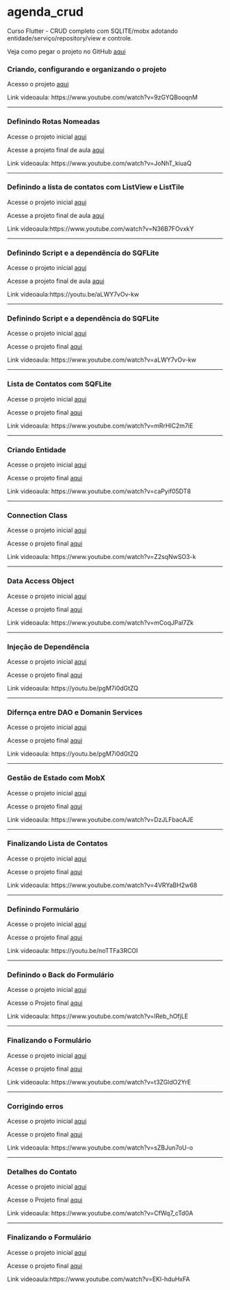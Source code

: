 # agenda_crud
Curso Flutter - CRUD completo com SQLITE/mobx adotando entidade/serviço/repository/view e controle. 


<p>Veja como pegar o projeto no GitHub <a href='https://www.youtube.com/watch?v=fOls6oc9ihU'>aqui</a> </p> 

<h3>Criando, configurando e organizando o projeto</h3> 
<p>Acesso o projeto <a href='https://github.com/heliokamakawa/agenda_crud/tree/1af4a592dedb2c5383e167941fbe9ce0421aa396'>aqui</a> </p> 
<p>Link videoaula: https://www.youtube.com/watch?v=9zGYQBooqnM</p>
<hr/>

<h3>Definindo Rotas Nomeadas</h3> 
<p>Acesse o projeto inicial <a href='https://github.com/heliokamakawa/agenda_crud/tree/1af4a592dedb2c5383e167941fbe9ce0421aa396'>aqui</a> </p> 
<p>Acesse a projeto final de aula <a href='https://github.com/heliokamakawa/agenda_crud/tree/b8b7cf0837f0b3d8b131714aa8c8c21c6cff7d80'>aqui</a> </p> 
<p>Link videoaula: https://www.youtube.com/watch?v=JoNhT_kiuaQ</p>
<hr/>

<h3>Definindo a lista de contatos com ListView e ListTile</h3> 
<p>Acesse o projeto inicial <a href='https://github.com/heliokamakawa/agenda_crud/tree/b8b7cf0837f0b3d8b131714aa8c8c21c6cff7d80'>aqui</a> </p> 
<p>Acesse a projeto final de aula <a href='https://github.com/heliokamakawa/agenda_crud/tree/11fd0a1d1dcbb81da8cbe22a8dc11375478705b6'>aqui</a> </p> 
<p>Link videoaula:https://www.youtube.com/watch?v=N36B7FOvxkY </p>
<hr/>

<h3>Definindo Script e a dependência do SQFLite</h3> 
<p>Acesse o projeto inicial <a href='https://github.com/heliokamakawa/agenda_crud/tree/11fd0a1d1dcbb81da8cbe22a8dc11375478705b6'>aqui</a> </p> 
<p>Acesse a projeto final de aula <a href='https://github.com/heliokamakawa/agenda_crud/tree/6cbf5f98fda01aeb91fde83c6b92f343d0f009c8'>aqui</a> </p> 
<p>Link videoaula:https://youtu.be/aLWY7vOv-kw </p>
<hr/>

<h3>Definindo Script e a dependência do SQFLite</h3> 
<p>Acesse o projeto inicial <a href='https://github.com/heliokamakawa/agenda_crud/tree/6cbf5f98fda01aeb91fde83c6b92f343d0f009c8'>aqui</a> </p> 
<p>Acesse o projeto final <a href='https://github.com/heliokamakawa/agenda_crud/tree/6cbf5f98fda01aeb91fde83c6b92f343d0f009c8'>aqui</a> </p> 
<p>Link videoaula: https://www.youtube.com/watch?v=aLWY7vOv-kw</p>
<hr/>

<h3>Lista de Contatos com SQFLite</h3> 
<p>Acesse o projeto inicial <a href='https://github.com/heliokamakawa/agenda_crud/tree/6cbf5f98fda01aeb91fde83c6b92f343d0f009c8'>aqui</a> </p> 
<p>Acesse o projeto final <a href='https://github.com/heliokamakawa/agenda_crud/tree/2a137a0a1aed9bf8dad5793a5d30c291a4f0411f'>aqui</a> </p> 
<p>Link videoaula: https://www.youtube.com/watch?v=mRrHlC2m7iE </p>

<hr/>
<h3>Criando Entidade</h3> 
<p>Acesse o projeto inicial <a href='https://github.com/heliokamakawa/agenda_crud/tree/2a137a0a1aed9bf8dad5793a5d30c291a4f0411f'>aqui</a> </p> 
<p>Acesse o projeto final <a href='https://github.com/heliokamakawa/agenda_crud/tree/2a1e995db6251434629de78004d73716384add71'>aqui</a> </p> 
<p>Link videoaula:  https://www.youtube.com/watch?v=caPyif05DT8</p>

<hr/>
<h3>Connection Class</h3> 
<p>Acesse o projeto inicial <a href='https://github.com/heliokamakawa/agenda_crud/tree/2a1e995db6251434629de78004d73716384add71'>aqui</a> </p> 
<p>Acesse o projeto final <a href='https://github.com/heliokamakawa/agenda_crud/tree/4098af7155a9e6bc5a1c105d18c80ec424f588a4'>aqui</a> </p> 
<p>Link videoaula: https://www.youtube.com/watch?v=Z2sqNwSO3-k</p>

<hr/>
<h3>Data Access Object</h3> 
<p>Acesse o projeto inicial <a href='https://github.com/heliokamakawa/agenda_crud/tree/4098af7155a9e6bc5a1c105d18c80ec424f588a4'>aqui</a> </p> 
<p>Acesse o projeto final <a href='https://github.com/heliokamakawa/agenda_crud/tree/91d0f55ab2ed5c8b4d40a72251d63975c27197b9'>aqui</a> </p> 
<p>Link videoaula: https://www.youtube.com/watch?v=mCoqJPal7Zk</p>

<hr/>
<h3>Injeção de Dependência</h3> 
<p>Acesse o projeto inicial <a href='https://github.com/heliokamakawa/agenda_crud/tree/91d0f55ab2ed5c8b4d40a72251d63975c27197b9'>aqui</a> </p> 
<p>Acesse o projeto final <a href='https://github.com/heliokamakawa/agenda_crud/tree/1f2711bed8b56d13e49ccf21797e19745e7e6c22'>aqui</a> </p> 
<p>Link videoaula: https://youtu.be/pgM7i0dGtZQ</p>

<hr/>
<h3>Difernça entre DAO e Domanin Services</h3> 
<p>Acesse o projeto inicial <a href='https://github.com/heliokamakawa/agenda_crud/tree/1f2711bed8b56d13e49ccf21797e19745e7e6c22'>aqui</a> </p> 
<p>Acesse o projeto final <a href='https://github.com/heliokamakawa/agenda_crud/tree/abc5203f51807920e9c57f0a4a9a284dd3fc6e79'>aqui</a> </p> 
<p>Link videoaula: https://youtu.be/pgM7i0dGtZQ</p>

<hr/>
<h3>Gestão de Estado com MobX</h3> 
<p>Acesse o projeto inicial <a href='https://github.com/heliokamakawa/agenda_crud/tree/abc5203f51807920e9c57f0a4a9a284dd3fc6e79'>aqui</a> </p> 
<p>Acesse o projeto final <a href='https://github.com/heliokamakawa/agenda_crud/tree/41ffb9d6f5c7f49769ad29704f17f70ec777d42c'>aqui</a> </p> 
<p>Link videoaula: https://www.youtube.com/watch?v=DzJLFbacAJE</p>

<hr/>
<h3>Finalizando Lista de Contatos</h3> 
<p>Acesse o projeto inicial <a href='https://github.com/heliokamakawa/agenda_crud/tree/41ffb9d6f5c7f49769ad29704f17f70ec777d42c'>aqui</a> </p> 
<p>Acesse o projeto final <a href='https://github.com/heliokamakawa/agenda_crud/tree/d1bbea66f115cb80b51fd0ee106be5c63ee086f5'>aqui</a> </p> 
<p>Link videoaula: https://www.youtube.com/watch?v=4VRYaBH2w68</p>
<hr/>
<h3>Definindo Formulário</h3> 
<P>Acesse o projeto inicial <A HREF="https://github.com/heliokamakawa/agenda_crud/tree/d1bbea66f115cb80b51fd0ee106be5c63ee086f5">aqui</A></P>
<P>Acesse o projeto final <A HREF="https://github.com/heliokamakawa/agenda_crud/tree/8801a32f985ce8357edf9df966ef6e75555d84e8">aqui</A></P>
<P>Link videoaula: https://youtu.be/noTTFa3RCOI</P>

<hr/>
<h3>Definindo o Back do Formulário</h3> 
<P>Acesse o projeto inicial <A HREF="https://github.com/heliokamakawa/agenda_crud/tree/8801a32f985ce8357edf9df966ef6e75555d84e8">aqui</A><P>
<P>Acesse o Projeto final <A HREF="https://github.com/heliokamakawa/agenda_crud/tree/95152cbacdb64e48975810bdf05883f5235182ab">aqui</A><P>
<P>Link videoaula: https://www.youtube.com/watch?v=lReb_hOfjLE<P>

<hr/>
<h3>Finalizando o Formulário</h3> 
<P>Acesse o projeto inicial <A HREF="https://github.com/heliokamakawa/agenda_crud/tree/95152cbacdb64e48975810bdf05883f5235182ab">aqui</A></P>
<P>Acesse o projeto final <A HREF="https://github.com/heliokamakawa/agenda_crud/tree/805b99d96a5d0f38bdd37d1eabb411f10ecc4ce3">aqui</A></P>
<P>Link videoaula: https://www.youtube.com/watch?v=t3ZGldO2YrE</P>

<hr/>
<h3>Corrigindo erros</h3> 
<P>Acesse o projeto inicial <A HREF="https://github.com/heliokamakawa/agenda_crud/tree/805b99d96a5d0f38bdd37d1eabb411f10ecc4ce3">aqui</A></P>
<P>Acesse o projeto final <A HREF=" https://github.com/heliokamakawa/agenda_crud/tree/bed0228d2506584936a5e73c7d30be58dd5b96cd">aqui</A></P>
<P>Link videoaula: https://www.youtube.com/watch?v=sZBJun7oU-o</P>

<hr/>
<h3>Detalhes do Contato</h3> 
<P>Acesse o projeto inicial <A HREF="https://github.com/heliokamakawa/agenda_crud/tree/bed0228d2506584936a5e73c7d30be58dd5b96cd">aqui</A><P>
<P>Acesse o Projeto final <A HREF="https://github.com/heliokamakawa/agenda_crud/tree/fa95a4da4b48410243bc8955c9c0fa56f3a74237">aqui</A><P>
<P>Link videoaula: https://www.youtube.com/watch?v=CfWq7_cTd0A<P>

<hr/>
<h3>Finalizando o Formulário</h3> 
<P>Acesse o projeto inicial <A HREF="https://github.com/heliokamakawa/agenda_crud/tree/fa95a4da4b48410243bc8955c9c0fa56f3a74237">aqui</A></P>
<P>Acesse o projeto final <A HREF="https://github.com/heliokamakawa/agenda_crud/tree/00509fc0202babb66bc03de6b91d8150763c8409">aqui</A></P>
<P>Link videoaula:https://www.youtube.com/watch?v=EKl-hduHxFA</P>